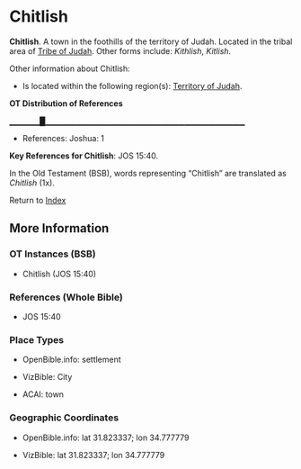 # Chitlish
**Chitlish**. 
A town in the foothills of the territory of Judah. 
Located in the tribal area of [Tribe of Judah](../../../groups/md/acai/Judah.md). 
Other forms include: 
*Kithlish*, *Kitlish*. 




Other information about Chitlish:


* Is located within the following region(s): 
[Territory of Judah](TerritoryOfJudah.md). 


**OT Distribution of References**

▁▁▁▁▁█▁▁▁▁▁▁▁▁▁▁▁▁▁▁▁▁▁▁▁▁▁▁▁▁▁▁▁▁▁▁▁▁▁
* References: Joshua: 1



**Key References for Chitlish**: 
JOS 15:40. 


In the Old Testament (BSB), words representing “Chitlish” are translated as 
*Chitlish* (1x). 




Return to [Index](00-Index.md)

## More Information

### OT Instances (BSB)

* Chitlish (JOS 15:40)



### References (Whole Bible)

* JOS 15:40


### Place Types

* OpenBible.info: settlement

* VizBible: City

* ACAI: town



### Geographic Coordinates

* OpenBible.info: lat 31.823337; lon 34.777779

* VizBible: lat 31.823337; lon 34.777779




